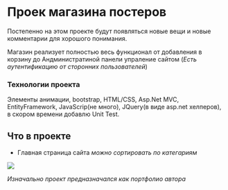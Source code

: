 # Проек магазина постеров 
Постепенно на этом проекте будут появляться новые вещи и новые комментарии для хорошого понимания. 

Магазин реализует полностью весь функционал от добавления в корзину до Андминистратиной панели упраление сайтом (_Есть аутентификацию от сторонних пользователей_)


### Технологии проекта
Элементы анимации, bootstrap, HTML/CSS, Asp.Net MVC, EntityFramework, JavaScrip(не много), JQuery(в виде asp.net хелперов), в скором времени добавлю Unit Test.

## Что в проекте

* Главная страница сайта *можно сортировать по категариям* 

![](https://i.ibb.co/bswVK1S/image.png)


*Изначально проект предназначался как портфолио автора*